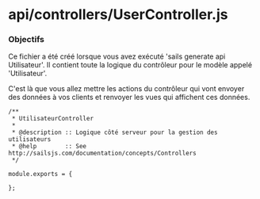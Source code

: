 # api/controllers/UserController.js
### Objectifs

Ce fichier a été créé lorsque vous avez exécuté 'sails generate api Utilisateur'. Il contient toute la logique du contrôleur pour le modèle appelé 'Utilisateur'.

C'est là que vous allez mettre les actions du contrôleur qui vont envoyer des données à vos clients et renvoyer les vues qui affichent ces données.

<docmeta name="displayName" value="UserController.js">

```
/**
 * UtilisateurController
 *
 * @description :: Logique côté serveur pour la gestion des utilisateurs
 * @help        :: See http://sailsjs.com/documentation/concepts/Controllers
 */

module.exports = {

};


```
